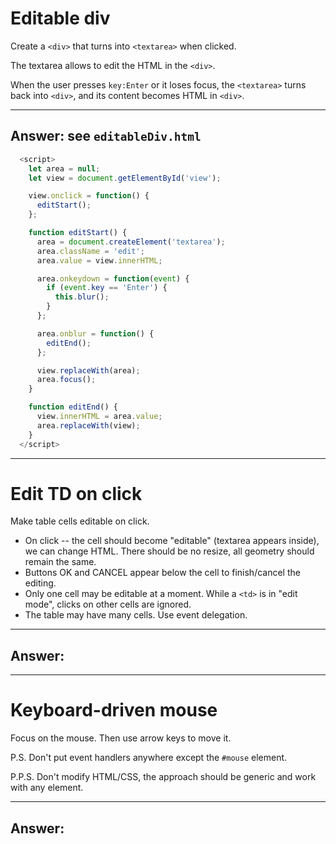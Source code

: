# Editable div

Create a `<div>` that turns into `<textarea>` when clicked.

The textarea allows to edit the HTML in the `<div>`.

When the user presses `key:Enter` or it loses focus, the `<textarea>` turns back into `<div>`, and its content becomes HTML in `<div>`.

---

## Answer: see `editableDiv.html`

```js
  <script>
    let area = null;
    let view = document.getElementById('view');

    view.onclick = function() {
      editStart();
    };

    function editStart() {
      area = document.createElement('textarea');
      area.className = 'edit';
      area.value = view.innerHTML;

      area.onkeydown = function(event) {
        if (event.key == 'Enter') {
          this.blur();
        }
      };

      area.onblur = function() {
        editEnd();
      };

      view.replaceWith(area);
      area.focus();
    }

    function editEnd() {
      view.innerHTML = area.value;
      area.replaceWith(view);
    }
  </script>
```

---

# Edit TD on click

Make table cells editable on click.

- On click -- the cell should become "editable" (textarea appears inside), we can change HTML. There should be no resize, all geometry should remain the same.
- Buttons OK and CANCEL appear below the cell to finish/cancel the editing.
- Only one cell may be editable at a moment. While a `<td>` is in "edit mode", clicks on other cells are ignored.
- The table may have many cells. Use event delegation.

---

## Answer:

---

# Keyboard-driven mouse

Focus on the mouse. Then use arrow keys to move it.

P.S. Don't put event handlers anywhere except the `#mouse` element.

P.P.S. Don't modify HTML/CSS, the approach should be generic and work with any element.

---

## Answer:

